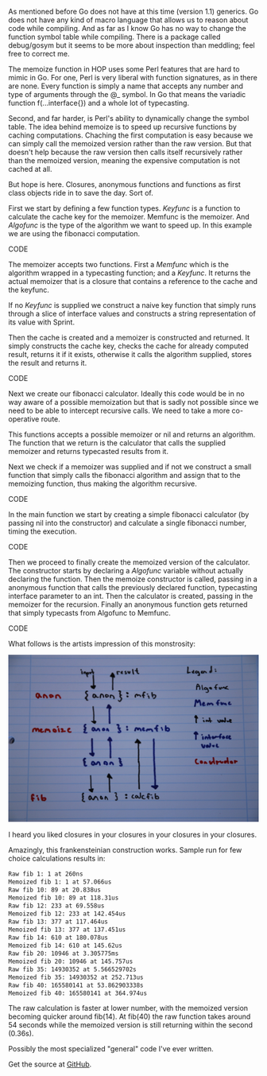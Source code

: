 As mentioned before Go does not have at this time (version 1.1) generics. Go does not have any kind of macro language that allows us to reason about code while compiling. And as far as I know Go has no way to change the function symbol table while compiling. There is a package called debug/gosym but it seems to be more about inspection than meddling; feel free to correct me.

The memoize function in HOP uses some Perl features that are hard to mimic in Go. For one, Perl is very liberal with function signatures, as in there are none. Every function is simply a name that accepts any number and type of arguments through the @_ symbol. In Go that means the variadic function f(...interface{}) and a whole lot of typecasting.

Second, and far harder, is Perl's ability to dynamically change the symbol table. The idea behind memoize is to speed up recursive functions by caching computations. Chaching the first computation is easy because we can simply call the memoized version rather than the raw version. But that doesn't help because the raw version then calls itself recursively rather than the memoized version, meaning the expensive computation is not cached at all.

But hope is here. Closures, anonymous functions and functions as first class objects ride in to save the day. Sort of.

First we start by defining a few function types. *Keyfunc* is a function to calculate the cache key for the memoizer. Memfunc is the memoizer. And *Algofunc* is the type of the algorithm we want to speed up. In this example we are using the fibonacci computation.

CODE

The memoizer accepts two functions. First a *Memfunc* which is the algorithm wrapped in a typecasting function; and a *Keyfunc*. It returns the actual memoizer that is a closure that contains a reference to the cache and the keyfunc.

If no *Keyfunc* is supplied we construct a naive key function that simply runs through a slice of interface values and constructs a string representation of its value with Sprint. 

Then the cache is created and a memoizer is constructed and returned. It simply constructs the cache key, checks the cache for already computed result, returns it if it exists, otherwise it calls the algorithm supplied, stores the result and returns it.

CODE

Next we create our fibonacci calculator. Ideally this code would be in no way aware of a possible memoization but that is sadly not possible since we need to be able to intercept recursive calls. We need to take a more co-operative route.

This functions accepts a possible memoizer or nil and returns an algorithm. The function that we return is the calculator that calls the supplied memoizer and returns typecasted results from it.

Next we check if a memoizer was supplied and if not we construct a small function that simply calls the fibonacci algorithm and assign that to the memoizing function, thus making the algorithm recursive.

CODE

In the main function we start by creating a simple fibonacci calculator (by passing nil into the constructor) and calculate a single fibonacci number, timing the execution. 

CODE

Then we proceed to finally create the memoized version of the calculator. The constructor starts by declaring a *Algofunc* variable without actually declaring the function. Then the memoize constructor is called, passing in a anonymous function that calls the previously declared function, typecasting interface parameter to an int. Then the calculator is created, passing in the memoizer for the recursion. Finally an anonymous function gets returned that simply typecasts from Algofunc to Memfunc.

CODE

What follows is the artists impression of this monstrosity:

![Chart of Memoize](memoize_thumb.jpg "Memoize flow")

I heard you liked closures in your closures in your closures in your closures. 

Amazingly, this frankensteinian construction works. Sample run for few choice calculations results in:

	Raw fib 1: 1 at 260ns
	Memoized fib 1: 1 at 57.066us
	Raw fib 10: 89 at 20.838us
	Memoized fib 10: 89 at 118.31us
	Raw fib 12: 233 at 69.558us
	Memoized fib 12: 233 at 142.454us
	Raw fib 13: 377 at 117.464us
	Memoized fib 13: 377 at 137.451us
	Raw fib 14: 610 at 180.078us
	Memoized fib 14: 610 at 145.62us
	Raw fib 20: 10946 at 3.305775ms
	Memoized fib 20: 10946 at 145.757us
	Raw fib 35: 14930352 at 5.566529702s
	Memoized fib 35: 14930352 at 252.713us
	Raw fib 40: 165580141 at 53.862903338s
	Memoized fib 40: 165580141 at 364.974us

The raw calculation is faster at lower number, with the memoized version becoming quicker around fib(14). At fib(40) the raw function takes around 54 seconds while the memoized version is still returning within the second (0.36s).

Possibly the most specialized "general" code I've ever written.

Get the source at [GitHub]().
